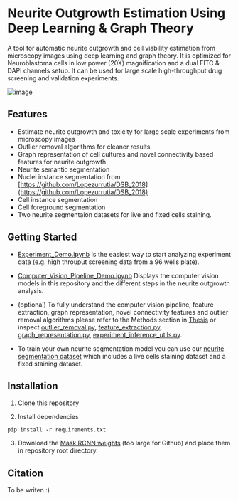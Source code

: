 
#  Neurite Outgrowth Estimation Using Deep Learning & Graph Theory

A tool for automatic neurite outgrowth and cell viability estimation from microscopy images using deep learning and graph theory. 
It is optimized for Neuroblastoma cells in low power (20X) magnification and a dual FITC & DAPI channels setup.
It can be used for large scale high-throughput drug screening and validation experiments.  

![image](https://github.com/YoavLotem/Automatic-Neurite-Outgrowth-Quantification-Using-Deep-Learning/blob/master/assets/readme_im_compressed.png)


## Features

- Estimate neurite outgrowth and toxicity for large scale experiments from microscopy images
- Outlier removal algorithms for cleaner results  
- Graph representation of cell cultures and novel connectivity based features for neurite outgrowth
- Neurite semantic segmentation
- Nuclei instance segmentation from [https://github.com/Lopezurrutia/DSB_2018](https://github.com/Lopezurrutia/DSB_2018)
- Cell instance segmentation
- Cell foreground segmentation
- Two neurite segmentaion datasets for live and fixed cells staining.

## Getting Started

- [Experiment_Demo.ipynb](https://github.com/YoavLotem/Automatic-Neurite-Outgrowth-Quantification-Using-Deep-Learning/blob/master/Experiment_Demo.ipynb) Is the easiest way to start analyzing experiment data (e.g. high throuput screening data from a 96 wells plate). 

- [Computer_Vision_Pipeline_Demo.ipynb](https://github.com/YoavLotem/Automatic-Neurite-Outgrowth-Quantification-Using-Deep-Learning/blob/master/Computer_Vision_Pipeline_Demo.ipynb) Displays the computer vision models in this repository and the different steps in the neurite outgrowth analysis. 

- (optional) To fully understand the computer vision pipeline, feature extraction, graph representation, novel connectivity features and outlier removal algorithms please refer to the Methods section in [Thesis](https://docs.google.com/document/d/1lT-KUPgt1lQyyrHHMAMJNzhnqgL5ts-7/edit?usp=sharing&ouid=103117274956717598825&rtpof=true&sd=true) or inspect [outlier_removal.py](https://github.com/YoavLotem/Automatic-Neurite-Outgrowth-Quantification-Using-Deep-Learning/blob/master/src/data_processing/outlier_removal.py), [feature_extraction.py](https://github.com/YoavLotem/Automatic-Neurite-Outgrowth-Quantification-Using-Deep-Learning/blob/master/src/data_processing/feature_extraction.py), [graph_representation.py](https://github.com/YoavLotem/Automatic-Neurite-Outgrowth-Quantification-Using-Deep-Learning/blob/master/src/computer_vision_pipeline/graph/graph_representation.py), [experiment_inference_utils.py](https://github.com/YoavLotem/Automatic-Neurite-Outgrowth-Quantification-Using-Deep-Learning/blob/master/src/computer_vision_pipeline/experiment_inference_utils.py). 

- To train your own neurite segmentation model you can use our [neurite segmentation dataset](https://drive.google.com/drive/folders/1tak8IqFesvtB9qoFPB2yogzXvtqe6YHS?usp=sharing) which includes a live cells staining dataset and a fixed staining dataset. 

## Installation

1. Clone this repository

2. Install dependencies
```
pip install -r requirements.txt
```

3. Download the [Mask RCNN weights](https://drive.google.com/file/d/1sX5u0dEBvA8Y8z8UObXsty-CE_TjWNKH/view?usp=sharing) (too large for Github) and place them in repository root directory. 
    
## Citation
To be writen :)
